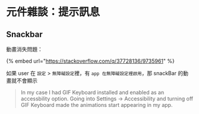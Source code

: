 # 元件雜談：提示訊息



## Snackbar

動畫消失問題：

{% embed url="https://stackoverflow.com/q/37728136/9735961" %}

如果 user 在 `設定` > `無障礙設定`裡，有 `app 在無障礙設定裡啟用`，那 snackBar 的動畫就不會顯示

> In my case I had GIF Keyboard installed and enabled as an accessbility option. Going into Settings -> Accessibility and turning off GIF Keyboard made the animations start appearing in my app.
